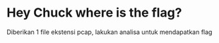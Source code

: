 <h1><b>Hey Chuck where is the flag?</b></h1>
<p>Diberikan 1 file ekstensi pcap, lakukan analisa untuk mendapatkan flag</p>

